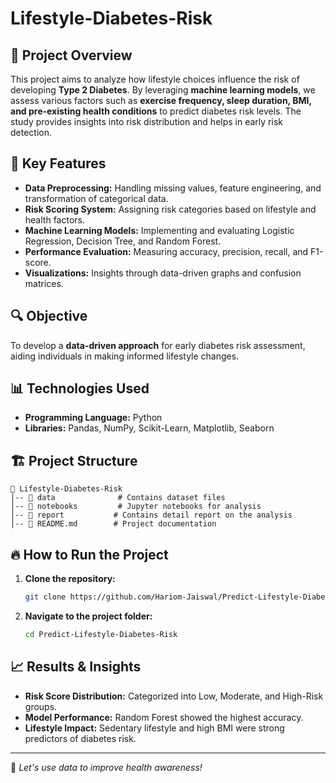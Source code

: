 # Lifestyle-Diabetes-Risk

## 📖 Project Overview
This project aims to analyze how lifestyle choices influence the risk of developing **Type 2 Diabetes**. By leveraging **machine learning models**, we assess various factors such as **exercise frequency, sleep duration, BMI, and pre-existing health conditions** to predict diabetes risk levels. The study provides insights into risk distribution and helps in early risk detection.

## 🚀 Key Features
- **Data Preprocessing:** Handling missing values, feature engineering, and transformation of categorical data.
- **Risk Scoring System:** Assigning risk categories based on lifestyle and health factors.
- **Machine Learning Models:** Implementing and evaluating Logistic Regression, Decision Tree, and Random Forest.
- **Performance Evaluation:** Measuring accuracy, precision, recall, and F1-score.
- **Visualizations:** Insights through data-driven graphs and confusion matrices.

## 🔍 Objective
To develop a **data-driven approach** for early diabetes risk assessment, aiding individuals in making informed lifestyle changes.

## 📊 Technologies Used
- **Programming Language:** Python
- **Libraries:** Pandas, NumPy, Scikit-Learn, Matplotlib, Seaborn

## 🏗️ Project Structure
```
📂 Lifestyle-Diabetes-Risk
│-- 📁 data              # Contains dataset files
│-- 📁 notebooks         # Jupyter notebooks for analysis
│-- 📁 report           # Contains detail report on the analysis
│-- 📜 README.md        # Project documentation
```

## 🔥 How to Run the Project
1. **Clone the repository:**
   ```bash
   git clone https://github.com/Hariom-Jaiswal/Predict-Lifestyle-Diabetes-Risk.git
   ```
2. **Navigate to the project folder:**
   ```bash
   cd Predict-Lifestyle-Diabetes-Risk
   ```


## 📈 Results & Insights
- **Risk Score Distribution:** Categorized into Low, Moderate, and High-Risk groups.
- **Model Performance:** Random Forest showed the highest accuracy.
- **Lifestyle Impact:** Sedentary lifestyle and high BMI were strong predictors of diabetes risk.

---

🚀 *Let's use data to improve health awareness!*

